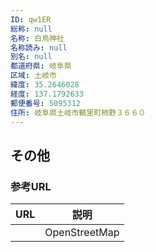 ```yaml
---
ID: qw1ER
総称: null
名称: 白鳥神社
名称読み: null
別名: null
都道府県: 岐阜県
区域: 土岐市
緯度: 35.2646028
経度: 137.1792633
郵便番号: 5095312
住所: 岐阜県土岐市鶴里町柿野３６６０
---
```


## その他

### 参考URL

| URL | 説明          |
| --- | ------------- |
|     | OpenStreetMap |
